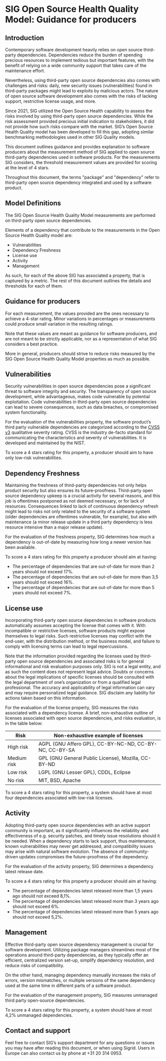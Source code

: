SIG Open Source Health Quality Model: Guidance for producers
============================================================

<sig-toc></sig-toc>

## Introduction

Contemporary software development heavily relies on open source
third-party dependencies. Dependencies reduce the burden of spending
precious resources to implement tedious but important features, with the
benefit of relying on a wide community support that takes care of the
maintenance effort.

Nevertheless, using third-party open source dependencies also comes with
challenges and risks: daily, new security issues (vulnerabilities) found
in third-party packages might lead to exploits by malicious actors. The
nature of open source software development also comes with the risks of
lacking support, restrictive license usage, and more.

Since 2021, SIG utilized the Open Source Health capability to assess the
risks involved by using third-party open source dependencies. While the
risk assessment provided precious initial indication to stakeholders, it
did not provide how such risks compare with the market. SIG’s Open
Source Health Quality model has been developed to fill this gap,
adopting similar benchmarking methodologies used in other SIG Quality
models.

This document outlines guidance and provides explanation to software
producers about the measurement method of SIG applied to open source
third-party dependencies used in software products. For the measurements
SIG considers, the threshold measurement values are provided for scoring
at the level of 4 stars.

Throughout this document, the terms "package" and "dependency" refer to
third-party open source dependency integrated and used by a software
product.

## Model Definitions

The SIG Open Source Health Quality Model measurements are performed on
third-party open source dependencies.

Elements of a dependency that contribute to the measurements in the Open
Source Health Quality model are:

- Vulnerabilities
- Dependency Freshness
- License use
- Activity
- Management

As such, for each of the above SIG has associated a property, that is
captured by a metric. The rest of this document outlines the details and
thresholds for each of them.

## Guidance for producers

For each measurement, the values provided are the ones necessary to achieve
a 4-star rating. Minor variations in percentages or measurements could
produce small variation in the resulting ratings.

Note that these values are meant as guidance for software producers, and
are not meant to be strictly applicable, nor as a representation of what
SIG considers a best practice.

More in general, producers should strive to reduce risks measured by the
SIG Open Source Health Quality Model properties as much as possible.

## Vulnerabilities

Security vulnerabilities in open source dependencies pose a significant
threat to software integrity and security. The transparency of open
source development, while advantageous, makes code vulnerable by
potential exploitation. Code vulnerabilities in third-party open source
dependencies can lead to severe consequences, such as data breaches, or
compromised system functionality.

For the evaluation of the vulnerabilities property, the software
product’s third party vulnerable dependencies are categorized according
to the [CVSS v3](https://nvd.nist.gov/vuln-metrics/cvss) qualitative severity 
rating. CVSS is the industry de-facto standard for communicating the 
characteristics and severity of vulnerabilities. 
It is developed and maintained by the NIST.

To score a 4 stars rating for this property, a producer should aim to
have only low-risk vulnerabilities.

## Dependency Freshness

Maintaining the freshness of third-party dependencies not only helps
product security but also ensures its future-proofness. Third-party open
source dependency upkeep is a crucial activity for several reasons, and
this job is oftentimes postponed as not deemed necessary, or for lack of
resources. Consequences linked to lack of continuous dependency refresh
might lead to risks not only related to the security of a software
system (older dependencies are oftentimes vulnerable, for example), but
also with maintenance (a minor release update in a third party
dependency is less resource intensive than a major release update).

For the evaluation of the freshness property, SIG determines how much a
dependency is out-of-date by measuring how long a newer version has been
available.

To score a 4 stars rating for this property a producer should aim at
having:

- The percentage of dependencies that are out-of-date for more than 2
years should not exceed 17%.
- The percentage of dependencies that are out-of-date for more than 3,5
years should not exceed 16%.
- The percentage of dependencies that are out-of-date for more than 5
years should not exceed 7%.

## License use

Incorporating third-party open source dependencies in software products
automatically assumes accepting the license that comes with it. With
incompatible or restrictive licenses, software products might expose
themselves to legal risks. Such restrictive licenses may conflict with
the end-user, with the distribution method, or the business model, and
failure to comply with licensing terms can lead to legal repercussions.

Note that the information provided regarding the licenses used by
third-party open source dependencies and associated risks is for general
informational and risk evaluation purposes only. SIG is not a legal
entity, and as such the content does not represent legal advice. Doubts
or concerns about the legal implications of specific licenses should be
consulted with the legal department of one’s organization or from a
qualified legal professional. The accuracy and applicability of legal
information can vary and may require personalized legal guidance. SIG
disclaim any liability for actions taken based on this information.

For the evaluation of the license property, SIG measures the risks
associated with a dependency license. A brief, non-exhaustive outline of
licenses associated with open source dependencies, and risks evaluation,
is in the table below:

| Risk        | Non-exhaustive example of licenses                         |
|-------------|------------------------------------------------------------|
| High risk   | AGPL (GNU Affero GPL), CC-BY-NC-ND, CC-BY-NC, CC-BY-SA     |
| Medium risk | GPL (GNU General Public License), Mozilla, CC-BY-ND        |
| Low risk    | LGPL (GNU Lesser GPL), CDDL, Eclipse                       |
| No risk     | MIT, BSD, Apache                                           |

To score a 4 stars rating for this property, a system should have at
most four dependencies associated with low-risk licenses.

## Activity

Adopting third-party open source dependencies with an active support
community is important, as it significantly influences the reliability
and effectiveness of e.g. security patches, and timely issue resolutions
should it be needed. When a dependency starts to lack support, thus
maintenance, known vulnerabilities may never get addressed, and
compatibility issues may arise with natural software evolution. The
absence of community-driven updates compromises the future-proofness of
the dependency.

For the evaluation of the activity property, SIG determines a dependency
latest release date.

To score a 4 stars rating for this property a producer should aim at
having:

- The percentage of dependencies latest released more than 1,5 years ago
should not exceed 8,1%.
- The percentage of dependencies latest released more than 3 years ago
should not exceed 6%.
- The percentage of dependencies latest released more than 5 years ago
should not exceed 5,2%.

## Management

Effective third-party open source dependency management is crucial for
software development. Utilizing package managers streamlines most of the
operations around third-party dependencies, as they typically offer an
efficient, centralized version set-up, simplify dependency resolution,
and reduce risks of compatibility.

On the other hand, managing dependency manually increases the risks of
errors, version mismatches, or multiple versions of the same dependency
used at the same time in different parts of a software product.

For the evaluation of the management property, SIG measures unmanaged
third party open-source dependencies.

To score a 4 stars rating for this property, a system should have at
most 4,2% unmanaged dependencies.

## Contact and support

Feel free to contact SIG’s support department for any questions or issues 
you may have after reading this document, or when using Sigrid. 
Users in Europe can also contact us by phone at +31 20 314 0953.


